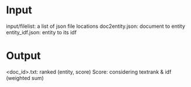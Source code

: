 # Input
input/filelist: a list of json file locations
doc2entity.json: document to entity
entity_idf.json: entity to its idf

# Output
<doc_id>.txt: ranked (entity, score)
Score: considering textrank & idf (weighted sum)
